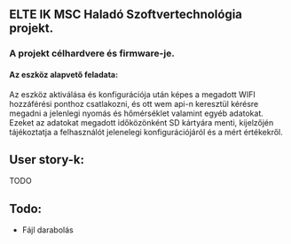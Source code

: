 <p align="justify">

## ELTE IK MSC Haladó Szoftvertechnológia projekt.

### A projekt célhardvere és firmware-je.

#### Az eszköz alapvető feladata:
Az eszköz aktiválása és konfigurációja után képes a megadott WIFI hozzáférési ponthoz csatlakozni, és ott wem api-n keresztül kérésre megadni a jelenlegi nyomás és hőmérséklet valamint egyéb adatokat. Ezeket az adatokat megadott időközönként SD kártyára menti, kijelzőjén tájékoztatja a felhasználót jelenelegi konfigurációjáról és a mért értékekről.

## User story-k:
TODO

## Todo:
- Fájl darabolás
</p>